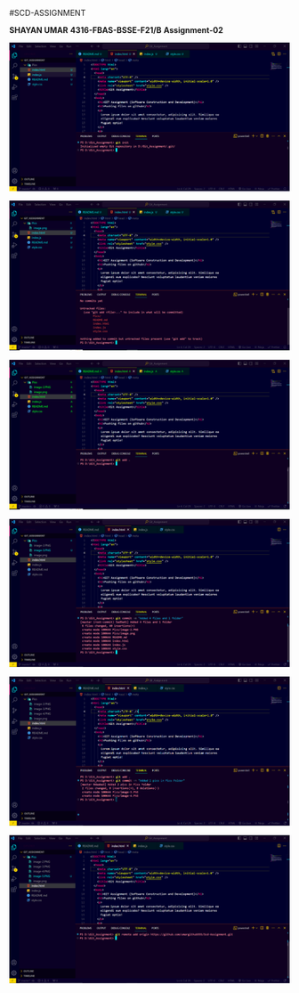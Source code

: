 #SCD-ASSIGNMENT

**SHAYAN UMAR**
**4316-FBAS-BSSE-F21/B**
**Assignment-02**


![git init](./pics/image-1.png)

![git status](./pics/image-2.PNG)

![git add .](./pics/image-3.png)

![git commit](./pics/image-4.png)

![git add . commit ](./pics/image-5.png)

![git remote](./pics/image-6.png)
